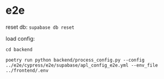 # e2e


reset db: ```supabase db reset```

load config: 
```
cd backend

poetry run python backend/process_config.py --config ../e2e/cypress/e2e/supabase/apl_config_e2e.yml --env_file ../frontend/.env
```